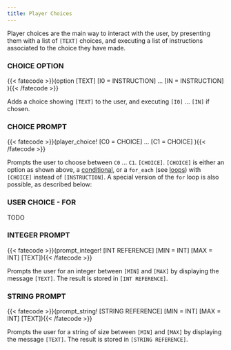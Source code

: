 ```yaml
---
title: Player Choices
---
```

Player choices are the main way to interact with the user, by presenting them
with a list of `[TEXT]` choices, and executing a list of instructions
associated to the choice they have made.

### CHOICE OPTION
{{< fatecode >}}(option [TEXT]
   [I0 = INSTRUCTION]
   ...
   [IN = INSTRUCTION]
){{< /fatecode >}}

Adds a choice showing `[TEXT]` to the user, and executing `[I0]` ... `[IN]`
if chosen.

### CHOICE PROMPT
{{< fatecode >}}(player_choice!
   [C0 = CHOICE]
   ...
   [C1 = CHOICE]
){{< /fatecode >}}

Prompts the user to choose between `C0` ... `C1`. `[CHOICE]`. `[CHOICE]` is
either an option as shown above, a [conditional](../conditionals), or a
`for_each` (see [loops](../loops)) with `[CHOICE]` instead of `[INSTRUCTION]`.
A special version of the `for` loop is also possible, as described below:

### USER CHOICE - FOR
TODO

### INTEGER PROMPT
{{< fatecode >}}(prompt_integer! [INT REFERENCE] [MIN = INT] [MAX = INT] [TEXT]){{< /fatecode >}}

Prompts the user for an integer between `[MIN]` and `[MAX]` by displaying the
message `[TEXT]`. The result is stored in `[INT REFERENCE]`.

### STRING PROMPT
{{< fatecode >}}(prompt_string! [STRING REFERENCE] [MIN = INT] [MAX = INT] [TEXT]){{< /fatecode >}}

Prompts the user for a string of size between `[MIN]` and `[MAX]` by displaying
the message `[TEXT]`. The result is stored in `[STRING REFERENCE]`.
